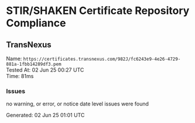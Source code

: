 # STIR/SHAKEN Certificate Repository Compliance

## TransNexus

Name: `https://certificates.transnexus.com/982J/fc6243e9-4e26-4729-881a-1fbb14289df3.pem`\
Tested At: 02 Jun 25 00:27 UTC\
Time: 81ms

### Issues

no warning, or error, or notice date level issues were found

Generated: 02 Jun 25 01:01 UTC